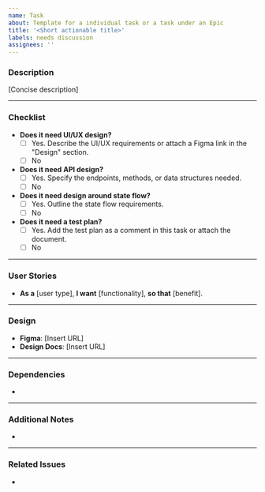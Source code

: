 ```yaml
---
name: Task
about: Template for a individual task or a task under an Epic
title: '<Short actionable title>'
labels: needs discussion
assignees: ''
---
```


### Description
<!-- Provide a concise description of the task. What specific work needs to be done? -->

[Concise description]

---

### Checklist
- **Does it need UI/UX design?**
  - [ ] Yes. Describe the UI/UX requirements or attach a Figma link in the "Design" section.
  - [ ] No
- **Does it need API design?**
  - [ ] Yes. Specify the endpoints, methods, or data structures needed.
  - [ ] No
- **Does it need design around state flow?**
  - [ ] Yes. Outline the state flow requirements.
  - [ ] No
- **Does it need a test plan?**
  - [ ] Yes. Add the test plan as a comment in this task or attach the document.
  - [ ] No
---

### User Stories
<!-- Describe the feature from the user’s perspective using the "As a... I want... so that..." format. Add multiple stories if applicable. -->

- **As a** [user type],
  **I want** [functionality],
  **so that** [benefit].

---

### Design
<!-- Link to design assets or provide details about the visual or interaction design. -->

- **Figma**: [Insert URL]
- **Design Docs**: [Insert URL]

---

### Dependencies
<!--
List of prerequisites, blockers, or external factors that impact the Epic.
- [e.g., "Requires API v2 deployment"]
- [e.g., "Blocked by #123"]
-->

-

---

### Additional Notes
<!--
Add any extra context, considerations, or open questions.
- [e.g., "Consider scalability for 10+ languages in the future"]
-->

-

---

### Related Issues
<!-- Links to related Epics, issues, or pull requests. -->

-

